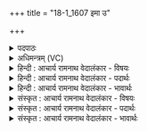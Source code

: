 +++
title = "18-1_1607 इमा उ"

+++
<details><summary>पदपाठः</summary>

इ꣣माः꣢। उ꣣। त्वा। पुरूवसो। पुरु। वसो। गि꣡रः꣢꣯। व꣣र्धन्तु। याः꣢। म꣡म꣢꣯। पा꣣वक꣡व꣢र्णाः। पा꣣व꣢क। व꣣र्णाः। शु꣡च꣢꣯यः। वि꣣पश्चि꣡तः꣢। वि꣣पः। चि꣡तः꣢꣯। अ꣣भि꣢। स्तो꣡मैः꣢꣯। अ꣣नूषत। १६०७।
</details>

<details><summary>अधिमन्त्रम् (VC)</summary>

- इन्द्रः
- मेध्यातिथिः काण्वः
- बार्हतः प्रगाथः (विषमा बृहती, समा सतोबृहती)
- मध्यमः
</details>

<details><summary>हिन्दी : आचार्य रामनाथ वेदालंकार - विषयः</summary>

प्रथम ऋचा पूर्वार्चिक में २५० क्रमाङ्क पर परमात्मा को सम्बोधित की गयी थी। यहाँ एक साथ परमात्मा और आचार्य दोनों को कहते हैं।
</details>

<details><summary>हिन्दी : आचार्य रामनाथ वेदालंकार - पदार्थः</summary>

पदार्थान्वयभाषाः -  हे (पुरूवसो) बहुत ऐश्वर्य से युक्त परमात्मन् वा बहुत विद्याधन से सम्पन्न आचार्य ! (इमाः उ) ये (याः मम गिरः) जो मेरी वाणियाँ हैं, वे (त्वा) आपको (वर्धन्तु) बढ़ायें अर्थात् आपकी महिमा को प्रकाशित करें। (पावकवर्णाः) अग्नि के समान उज्ज्वल वर्णवाले, तेजस्वी, (शुचयः) पवित्र (विपश्चितः) विद्वान् लोग (स्तोमैः) स्तोत्रों से, आपकी (अभ्यनूषत) स्तुति कर रहे हैं ॥१॥ यहाँ ‘पावकवर्णाः’ में वाचकलुप्तोपमालङ्कार है ॥१॥
</details>

<details><summary>हिन्दी : आचार्य रामनाथ वेदालंकार - भावार्थः</summary>

भावार्थभाषाः -  जैसे जगदीश्वर वेदज्ञान के प्रदान द्वारा वैसे ही आचार्य वेदादि शास्त्रों के शिक्षण द्वारा सबका उपकार करता है ॥१॥
</details>

<details><summary>संस्कृत : आचार्य रामनाथ वेदालंकार - विषयः</summary>

तत्र प्रथमा ऋक् पूर्वार्चिके २५० क्रमाङ्के परमात्मानं सम्बोधिता। अत्र युगपत् परमात्मानमाचार्यं चाह।
</details>

<details><summary>संस्कृत : आचार्य रामनाथ वेदालंकार - पदार्थः</summary>

पदार्थान्वयभाषाः -  हे (पुरूवसो) बह्वैश्वर्य परमात्मन्, बहुविद्याधनसम्पन्न आचार्य वा ! (इमाः उ) एताः खलु (याः मम गिरः) या मदीया वाचः सन्ति ताः (त्वा) त्वाम् (वर्धन्तु) वर्धयन्तु, तव महिमानं प्रकाशयन्तामित्यर्थः। (पावकवर्णाः) अग्निवर्णाः, अग्निवत् तेजस्विनः, (शुचयः) पवित्राः (विपश्चितः) विद्वांसः (स्तोमैः) स्तोत्रैः त्वाम् परमात्मानम् आचार्यं वा (अभ्यनूषत) अभिस्तुवन्ति ॥१॥२ पावकवर्णाः इत्यत्र वाचकलुप्तोपमालङ्कारः ॥१॥
</details>

<details><summary>संस्कृत : आचार्य रामनाथ वेदालंकार - भावार्थः</summary>

भावार्थभाषाः -  यथा जगदीश्वरो वेदज्ञानप्रदानेन तथाचार्यो वेदादिशास्त्राणां शिक्षणेन सर्वानुपकरोति ॥१॥
</details>